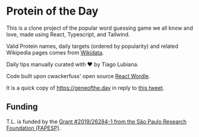 # Protein of the Day

This is a clone project of the popular word guessing game we all know and love, made using React, Typescript, and Tailwind.

Valid Protein names, daily targets (ordered by popularity) and related Wikipedia pages comes from [Wikidata](https://wikidata.org).

Daily tips manually curated with ♥ by Tiago Lubiana.

Code built upon cwackerfuss' open source [React Wordle](https://github.com/cwackerfuss/react-wordle).

It is a quick copy of https://geneofthe.day in reply to [this tweet](https://twitter.com/futbobagens/status/1501992626328940547).

## Funding

T.L. is funded by the [Grant #2019/26284-1 from the São Paulo Research Foundation (FAPESP)](https://zenodo.org/record/4723818#.Yidp64zMJhF).
